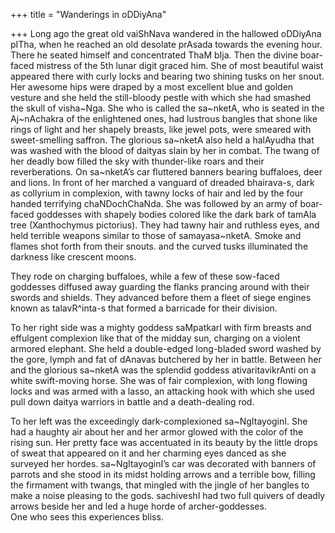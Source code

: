 +++
title = "Wanderings in oDDiyAna"

+++
Long ago the great old vaiShNava wandered in the hallowed oDDiyAna
pITha, when he reached an old desolate prAsada towards the evening hour.
There he seated himself and concentrated ThaM bIja. Then the divine
boar-faced mistress of the 5th lunar digit graced him. She of most
beautiful waist appeared there with curly locks and bearing two shining
tusks on her snout. Her awesome hips were draped by a most excellent
blue and golden vesture and she held the still-bloody pestle with which
she had smashed the skull of visha\~Nga. She who is called the
sa\~nketA, who is seated in the Aj\~nAchakra of the enlightened ones,
had lustrous bangles that shone like rings of light and her shapely
breasts, like jewel pots, were smeared with sweet-smelling saffron. The
glorious sa\~nketA also held a halAyudha that was washed with the blood
of daityas slain by her in combat. The twang of her deadly bow filled
the sky with thunder-like roars and their reverberations. On sa\~nketA’s
car fluttered banners bearing buffaloes, deer and lions. In front of her
marched a vanguard of dreaded bhairava-s, dark as collyrium in
complexion, with tawny locks of hair and led by the four handed
terrifying chaNDochChaNda. She was followed by an army of boar-faced
goddesses with shapely bodies colored like the dark bark of tamAla tree
(Xanthochymus pictorius). They had tawny hair and ruthless eyes, and
held terrible weapons similar to those of samayasa\~nketA. Smoke and
flames shot forth from their snouts. and the curved tusks illuminated
the darkness like crescent moons.
  
They rode on charging buffaloes, while a few of these sow-faced
goddesses diffused away guarding the flanks prancing around with their
swords and shields. They advanced before them a fleet of siege engines
known as talavR^inta-s that formed a barricade for their division.

To her right side was a mighty goddess saMpatkarI with firm breasts and
effulgent complexion like that of the midday sun, charging on a violent
armored elephant. She held a double-edged long-bladed sword washed by
the gore, lymph and fat of dAnavas butchered by her in battle. Between
her and the glorious sa\~nketA was the splendid goddess
ativaritavikrAnti on a white swift-moving horse. She was of fair
complexion, with long flowing locks and was armed with a lasso, an
attacking hook with which she used pull down daitya warriors in battle
and a death-dealing rod.

To her left was the exceedingly dark-complexioned sa\~NgItayoginI. She
had a haughty air about her and her armor glowed with the color of the
rising sun. Her pretty face was accentuated in its beauty by the little
drops of sweat that appeared on it and her charming eyes danced as she
surveyed her hordes. sa\~NgItayoginI’s car was decorated with banners of
parrots and she stood in its midst holding arrows and a terrible bow,
filling the firmament with twangs, that mingled with the jingle of her
bangles to make a noise pleasing to the gods. sachiveshI had two full
quivers of deadly arrows beside her and led a huge horde of
archer-goddesses.  
One who sees this experiences bliss.
